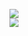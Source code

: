 [![](https://img.shields.io/badge/Made%20With-Github%20Spray-lightgrey.svg?style=for-the-badge&logo=github)](https://github.com/Annihil/github-spray#3315)  
[![](https://i.imgur.com/2DrTn0Z.gif)](https://github.com/Annihil/github-spray)